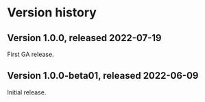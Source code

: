 # Version history

## Version 1.0.0, released 2022-07-19

First GA release.

## Version 1.0.0-beta01, released 2022-06-09

Initial release.
